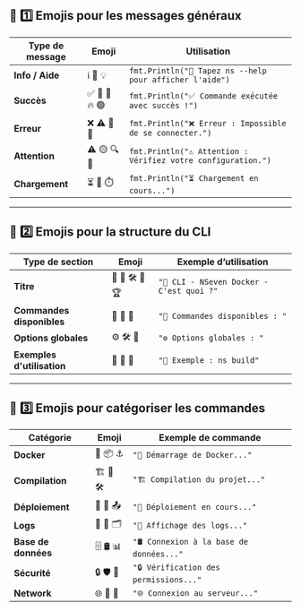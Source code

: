 ## **📌 1️⃣ Emojis pour les messages généraux**
| **Type de message** | **Emoji** | **Utilisation** |
|---------------------|-----------|----------------|
| **Info / Aide** | ℹ️  📌 💡 | `fmt.Println("📌 Tapez ns --help pour afficher l'aide")` |
| **Succès** | ✅ 🎉 🚀 🔥 🟢 | `fmt.Println("✅ Commande exécutée avec succès !")` |
| **Erreur** | ❌ ⚠️ 🔴 🚨 | `fmt.Println("❌ Erreur : Impossible de se connecter.")` |
| **Attention** | ⚠️ 🟡 🔍 🤔 | `fmt.Println("⚠️ Attention : Vérifiez votre configuration.")` |
| **Chargement** | ⏳ 🔄 ⏱️ | `fmt.Println("⏳ Chargement en cours...")` |

---

## **📌 2️⃣ Emojis pour la structure du CLI**
| **Type de section** | **Emoji** | **Exemple d’utilisation** |
|----------------------|----------|------------------|
| **Titre** | 🚀 🔧 🛠️ 🎯 🏆 | `"🚀 CLI - NSeven Docker - C'est quoi ?"` |
| **Commandes disponibles** | 📌 🎯 📜 | `"📌 Commandes disponibles : "` |
| **Options globales** | ⚙️ 🛠️ 🔗 | `"⚙️ Options globales : "` |
| **Exemples d'utilisation** | 📖 📑 📝 | `"📖 Exemple : ns build"` |

---

## **📌 3️⃣ Emojis pour catégoriser les commandes**
| **Catégorie** | **Emoji** | **Exemple de commande** |
|--------------|----------|------------------|
| **Docker** | 🐳 📦 ⚓ | `"🐳 Démarrage de Docker..."` |
| **Compilation** | 🏗️ 🔧 🛠️ | `"🏗️ Compilation du projet..."` |
| **Déploiement** | 🚀 🚢 📤 | `"🚀 Déploiement en cours..."` |
| **Logs** | 📜 📝 🗂️ | `"📜 Affichage des logs..."` |
| **Base de données** | 🗄️ 🛢️ 📊 | `"🛢️ Connexion à la base de données..."` |
| **Sécurité** | 🔒 🛡️ 🔑 | `"🔒 Vérification des permissions..."` |
| **Network** | 🌐 📡 🔗 | `"🌐 Connexion au serveur..."` |